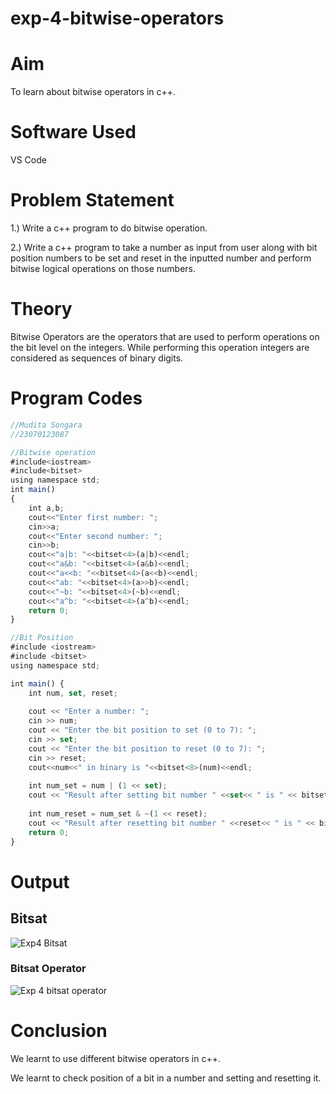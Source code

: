 # exp-4-bitwise-operators
# Aim
To learn about bitwise operators in c++.

# Software Used
VS Code
# Problem Statement
1.) Write a c++ program to do bitwise operation.

2.) Write a c++ program to take a number as input from user along with bit position numbers to be set and reset in the inputted number and perform bitwise logical operations on those numbers.

# Theory
Bitwise Operators are the operators that are used to perform operations on the bit level on the integers. While performing this operation integers are considered as sequences of binary digits. 

# Program Codes

```javascript
//Mudita Songara 
//23070123087

//Bitwise operation
#include<iostream>
#include<bitset>
using namespace std;
int main()
{
    int a,b;
    cout<<"Enter first number: ";
    cin>>a;
    cout<<"Enter second number: ";
    cin>>b;
    cout<<"a|b: "<<bitset<4>(a|b)<<endl;
    cout<<"a&b: "<<bitset<4>(a&b)<<endl;
    cout<<"a<<b: "<<bitset<4>(a<<b)<<endl;
    cout<<"ab: "<<bitset<4>(a>>b)<<endl;
    cout<<"~b: "<<bitset<4>(~b)<<endl;
    cout<<"a^b: "<<bitset<4>(a^b)<<endl;
    return 0;
}

//Bit Position
#include <iostream>
#include <bitset>
using namespace std;

int main() {
    int num, set, reset;
    
    cout << "Enter a number: ";
    cin >> num;
    cout << "Enter the bit position to set (0 to 7): ";
    cin >> set;
    cout << "Enter the bit position to reset (0 to 7): ";
    cin >> reset;
    cout<<num<<" in binary is "<<bitset<8>(num)<<endl;
   
    int num_set = num | (1 << set);
    cout << "Result after setting bit number " <<set<< " is " << bitset<8>(num_set) << endl;
    
    int num_reset = num_set & ~(1 << reset);
    cout << "Result after resetting bit number " <<reset<< " is " << bitset<8>(num_reset) << endl;
    return 0;
}

```
# Output

## Bitsat
![Exp4 Bitsat](https://github.com/user-attachments/assets/607ef8e7-7dc8-40fd-b945-e90f501a5a84)
### Bitsat Operator
![Exp 4 bitsat operator](https://github.com/user-attachments/assets/619311bb-31db-4b99-a4c6-0ce5bdc7ba68)


# Conclusion
We learnt to use different bitwise operators in c++.

We learnt to check position of a bit in a number and setting and resetting it.

